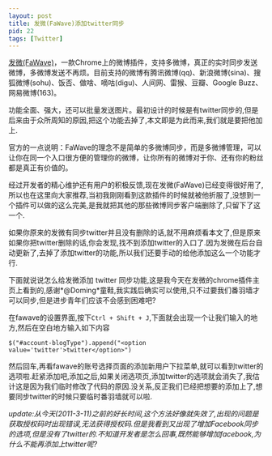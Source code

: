```yaml
---
layout: post
title: 发微(FaWave)添加twitter同步
pid: 22
tags: [Twitter]
---
```

[发微(FaWave)](https://chrome.google.com/extensions/detail/aicelmgbddfgmpieedjiggifabdpcnln?hl=zh-cn)，一款Chrome上的微博插件，支持多微博，真正的实时同步发送微博，多微博发送不再烦。目前支持的微博有腾讯微博(qq)、新浪微博(sina)、搜狐微博(sohu)、饭否、做啥、嘀咕(digu)、人间网、雷猴、豆瓣、Google Buzz、网易微博(163)。

功能全面、强大，还可以批量发送图片。最初设计的时候是有twitter同步的,但是后来由于众所周知的原因,把这个功能去掉了,本文即是为此而来,我们就是要把他加上.

官方的一点说明：FaWave的理念不是简单的多微博同步，而是多微博管理，可以让你在同一个入口很方便的管理你的微博，让你所有的微博对于你、还有你的粉丝都是真正有价值的。

经过开发者的精心维护还有用户的积极反馈,现在发微(FaWave)已经变得很好用了,所以也在这里向大家推荐,当初我刚刚看到这款插件的时候就被他折服了,没想到一个插件可以做的这么完美,是我就把其他的那些微博同步客户端删除了,只留下了这一个.

如果你原来的发微有同步twitter并且没有删除的话,就不用麻烦看本文了,但是原来如果你把twitter删除的话,你会发现,找不到添加twitter的入口了.因为发微在后台自动更新了,去掉了添加twitter的功能,所以我们还要手动的给他添加这么一个功能才行.

下面就说说怎么给发微添加 twitter 同步功能,这是我今天在发微的chrome插件主页上看到的,感谢*@Doming*童鞋,我实践后确实可以使用,只不过要我们番羽墙才可以同步,但是进步青年们应该不会感到困难吧?

在fawave的设置界面,按下`Ctrl + Shift + J`,下面就会出现一个让我们输入的地方,然后在空白地方输入如下内容

    $("#account-blogType").append("<option value='twitter'>twitter</option>")

然后回车,再看fawave的账号选择页面的添加新用户下拉菜单,就可以看到twitter的选项啦.赶紧添加吧,添加之后,如果关闭选项页,添加twitter的选项就会消失了,我估计这是因为我们临时修改了代码的原因.没关系,反正我们已经把想要的添加上了,想要同步twitter的时候只要临时番羽墙就可以啦.

*update:从今天(2011-3-11)之前的好长时间,这个方法好像就失效了,出现的问题是获取授权码时出现错误,无法获得授权码.但是我看到又出现了增加Facebook同步的选项,但是没有了twitter的.不知道开发者是怎么回事,既然能够增加facebook,为什么不能再添加上twitter呢?*

